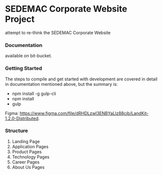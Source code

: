 # SEDEMAC Corporate Website Project

attempt to re-think the SEDEMAC Corporate Website

### Documentation

available on bit-bucket.

### Getting Started

The steps to compile and get started with development are covered in detail in documentation mentioned above, but the summary is:

- npm install -g gulp-cli
- npm install
- gulp

Figma: https://www.figma.com/file/dRHDLzwl3ENBYaLlz88cjb/LandKit-1.2.0-Distributed.

### Structure

1. Landing Page
2. Application Pages
3. Product Pages
4. Technology Pages
5. Career Pages
6. About Us Pages
